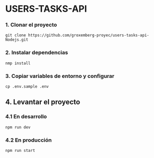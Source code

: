 # USERS-TASKS-API

### 1. Clonar el proyecto

    git clone https://github.com/groxemberg-proyec/users-tasks-api-Nodejs.git

### 2. Instalar dependencias

    nmp install

### 3. Copiar variables de entorno y configurar

    cp .env.sample .env

## 4. Levantar el proyecto
### 4.1 En desarrollo
    npm run dev
### 4.2 En producción
    npm run start



